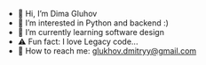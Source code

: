 - 👋 Hi, I’m Dima Gluhov
- 🐍 I’m interested in Python and backend :)
- 🚀 I’m currently learning software design
- ⚠️ Fun fact: I love Legacy code...
- 📧 How to reach me: glukhov.dmitryy@gmail.com

<!--
**GluhovDmitry/GluhovDmitry** is a ✨ _special_ ✨ repository because its `README.md` (this file) appears on your GitHub profile.
-->
